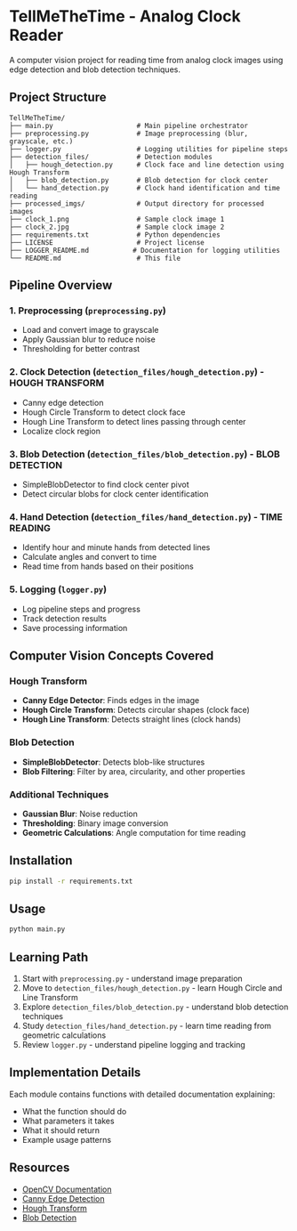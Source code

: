 # TellMeTheTime - Analog Clock Reader

A computer vision project for reading time from analog clock images using edge detection and blob detection techniques.

## Project Structure

```
TellMeTheTime/
├── main.py                     # Main pipeline orchestrator
├── preprocessing.py            # Image preprocessing (blur, grayscale, etc.)
├── logger.py                   # Logging utilities for pipeline steps
├── detection_files/            # Detection modules
│   ├── hough_detection.py      # Clock face and line detection using Hough Transform
│   ├── blob_detection.py       # Blob detection for clock center
│   └── hand_detection.py       # Clock hand identification and time reading
├── processed_imgs/             # Output directory for processed images
├── clock_1.png                 # Sample clock image 1
├── clock_2.jpg                 # Sample clock image 2
├── requirements.txt            # Python dependencies
├── LICENSE                     # Project license
├── LOGGER_README.md           # Documentation for logging utilities
└── README.md                   # This file
```

## Pipeline Overview

### 1. **Preprocessing** (`preprocessing.py`)
- Load and convert image to grayscale
- Apply Gaussian blur to reduce noise
- Thresholding for better contrast

### 2. **Clock Detection** (`detection_files/hough_detection.py`) - **HOUGH TRANSFORM**
- Canny edge detection
- Hough Circle Transform to detect clock face
- Hough Line Transform to detect lines passing through center
- Localize clock region

### 3. **Blob Detection** (`detection_files/blob_detection.py`) - **BLOB DETECTION**
- SimpleBlobDetector to find clock center pivot
- Detect circular blobs for clock center identification

### 4. **Hand Detection** (`detection_files/hand_detection.py`) - **TIME READING**
- Identify hour and minute hands from detected lines
- Calculate angles and convert to time
- Read time from hands based on their positions

### 5. **Logging** (`logger.py`)
- Log pipeline steps and progress
- Track detection results
- Save processing information

## Computer Vision Concepts Covered

### Hough Transform
- **Canny Edge Detector**: Finds edges in the image
- **Hough Circle Transform**: Detects circular shapes (clock face)
- **Hough Line Transform**: Detects straight lines (clock hands)

### Blob Detection
- **SimpleBlobDetector**: Detects blob-like structures
- **Blob Filtering**: Filter by area, circularity, and other properties

### Additional Techniques
- **Gaussian Blur**: Noise reduction
- **Thresholding**: Binary image conversion
- **Geometric Calculations**: Angle computation for time reading

## Installation

```bash
pip install -r requirements.txt
```

## Usage

```python
python main.py
```

## Learning Path

1. Start with `preprocessing.py` - understand image preparation
2. Move to `detection_files/hough_detection.py` - learn Hough Circle and Line Transform
3. Explore `detection_files/blob_detection.py` - understand blob detection techniques
4. Study `detection_files/hand_detection.py` - learn time reading from geometric calculations
5. Review `logger.py` - understand pipeline logging and tracking

## Implementation Details

Each module contains functions with detailed documentation explaining:
- What the function should do
- What parameters it takes
- What it should return
- Example usage patterns

## Resources

- [OpenCV Documentation](https://docs.opencv.org/)
- [Canny Edge Detection](https://docs.opencv.org/4.x/da/d22/tutorial_py_canny.html)
- [Hough Transform](https://docs.opencv.org/4.x/d9/db0/tutorial_hough_lines.html)
- [Blob Detection](https://learnopencv.com/blob-detection-using-opencv-python-c/)
